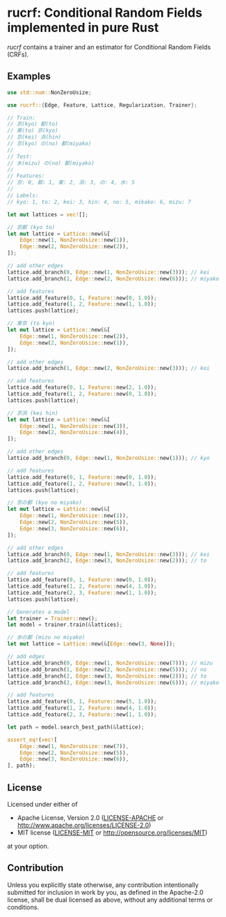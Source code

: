 # rucrf: Conditional Random Fields implemented in pure Rust

*rucrf* contains a trainer and an estimator for Conditional Random Fields (CRFs).

## Examples

```rust
use std::num::NonZeroUsize;

use rucrf::{Edge, Feature, Lattice, Regularization, Trainer};

// Train:
// 京(kyo) 都(to)
// 東(to) 京(kyo)
// 京(kei) 浜(hin)
// 京(kyo) の(no) 都(miyako)
//
// Test:
// 水(mizu) の(no) 都(miyako)
//
// Features:
// 京: 0, 都: 1, 東: 2, 浜: 3, の: 4, 水: 5
//
// Labels:
// kyo: 1, to: 2, kei: 3, hin: 4, no: 5, mikako: 6, mizu: 7

let mut lattices = vec![];

// 京都 (kyo to)
let mut lattice = Lattice::new(&[
    Edge::new(1, NonZeroUsize::new(1)),
    Edge::new(2, NonZeroUsize::new(2)),
]);

// add other edges
lattice.add_branch(0, Edge::new(1, NonZeroUsize::new(3))); // kei
lattice.add_branch(1, Edge::new(2, NonZeroUsize::new(6))); // miyako

// add features
lattice.add_feature(0, 1, Feature::new(0, 1.0));
lattice.add_feature(1, 2, Feature::new(1, 1.0));
lattices.push(lattice);

// 東京 (to kyo)
let mut lattice = Lattice::new(&[
    Edge::new(1, NonZeroUsize::new(2)),
    Edge::new(2, NonZeroUsize::new(1)),
]);

// add other edges
lattice.add_branch(1, Edge::new(2, NonZeroUsize::new(3))); // kei

// add features
lattice.add_feature(0, 1, Feature::new(2, 1.0));
lattice.add_feature(1, 2, Feature::new(0, 1.0));
lattices.push(lattice);

// 京浜 (kei hin)
let mut lattice = Lattice::new(&[
    Edge::new(1, NonZeroUsize::new(3)),
    Edge::new(2, NonZeroUsize::new(4)),
]);

// add other edges
lattice.add_branch(0, Edge::new(1, NonZeroUsize::new(1))); // kyo

// add features
lattice.add_feature(0, 1, Feature::new(0, 1.0));
lattice.add_feature(1, 2, Feature::new(3, 1.0));
lattices.push(lattice);

// 京の都 (kyo no miyako)
let mut lattice = Lattice::new(&[
    Edge::new(1, NonZeroUsize::new(1)),
    Edge::new(2, NonZeroUsize::new(5)),
    Edge::new(3, NonZeroUsize::new(6)),
]);

// add other edges
lattice.add_branch(0, Edge::new(1, NonZeroUsize::new(3))); // kei
lattice.add_branch(2, Edge::new(3, NonZeroUsize::new(2))); // to

// add features
lattice.add_feature(0, 1, Feature::new(0, 1.0));
lattice.add_feature(1, 2, Feature::new(4, 1.0));
lattice.add_feature(2, 3, Feature::new(1, 1.0));
lattices.push(lattice);

// Generates a model
let trainer = Trainer::new();
let model = trainer.train(&lattices);

// 水の都 (mizu no miyako)
let mut lattice = Lattice::new(&[Edge::new(3, None)]);

// add edges
lattice.add_branch(0, Edge::new(1, NonZeroUsize::new(7))); // mizu
lattice.add_branch(1, Edge::new(2, NonZeroUsize::new(5))); // no
lattice.add_branch(2, Edge::new(3, NonZeroUsize::new(2))); // to
lattice.add_branch(2, Edge::new(3, NonZeroUsize::new(6))); // miyako

// add features
lattice.add_feature(0, 1, Feature::new(5, 1.0));
lattice.add_feature(1, 2, Feature::new(4, 1.0));
lattice.add_feature(2, 3, Feature::new(1, 1.0));

let path = model.search_best_path(&lattice);

assert_eq!(vec![
    Edge::new(1, NonZeroUsize::new(7)),
    Edge::new(2, NonZeroUsize::new(5)),
    Edge::new(3, NonZeroUsize::new(6)),
], path);
```

## License

Licensed under either of

 * Apache License, Version 2.0
   ([LICENSE-APACHE](LICENSE-APACHE) or http://www.apache.org/licenses/LICENSE-2.0)
 * MIT license
   ([LICENSE-MIT](LICENSE-MIT) or http://opensource.org/licenses/MIT)

at your option.

## Contribution

Unless you explicitly state otherwise, any contribution intentionally submitted
for inclusion in work by you, as defined in the Apache-2.0 license, shall be
dual licensed as above, without any additional terms or conditions.
